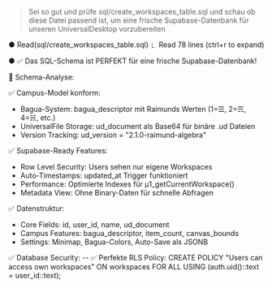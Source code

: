 > Sei so gut und prüfe sql/create_workspaces_table.sql und schau ob diese Datei passend ist, um eine frische
  Supabase-Datenbank für unseren UniversalDesktop vorzubereiten

● Read(sql/create_workspaces_table.sql)
  ⎿  Read 78 lines (ctrl+r to expand)

● ✅ Das SQL-Schema ist PERFEKT für eine frische Supabase-Datenbank!

  🎯 Schema-Analyse:

  ✅ Campus-Model konform:
  - Bagua-System: bagua_descriptor mit Raimunds Werten (1=☰, 2=☴, 4=☵, etc.)
  - UniversalFile Storage: ud_document als Base64 für binäre .ud Dateien
  - Version Tracking: ud_version = "2.1.0-raimund-algebra"

  ✅ Supabase-Ready Features:
  - Row Level Security: Users sehen nur eigene Workspaces
  - Auto-Timestamps: updated_at Trigger funktioniert
  - Performance: Optimierte Indexes für µ1_getCurrentWorkspace()
  - Metadata View: Ohne Binary-Daten für schnelle Abfragen

  ✅ Datenstruktur:
  - Core Fields: id, user_id, name, ud_document
  - Campus Features: bagua_descriptor, item_count, canvas_bounds
  - Settings: Minimap, Bagua-Colors, Auto-Save als JSONB

  ✅ Database Security:
  -- ✅ Perfekte RLS Policy:
  CREATE POLICY "Users can access own workspaces" ON workspaces
    FOR ALL USING (auth.uid()::text = user_id::text);
